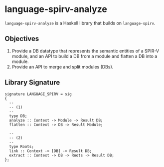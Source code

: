 # language-spirv-analyze

`language-spirv-analyze` is a Haskell library that builds on `language-spirv`.

## Objectives

1) Provide a DB datatype that represents the semantic entities of
    a SPIR-V module, and an API to build a DB from a module and flatten
    a DB into a module.
2) Provide an API to merge and split modules (DBs).

## Library Signature

    signature LANGUAGE_SPIRV = sig
    {
      --
      -- (1)
      --
      type DB;
      analyze :: Context -> Module -> Result DB;
      flatten :: Context -> DB -> Result Module;

      --
      -- (2)
      --
      type Roots;
      link :: Context -> [DB] -> Result DB;
      extract :: Context -> DB -> Roots -> Result DB;
    };

